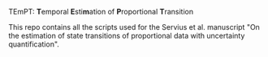 TEmPT: **T**emporal **E**sti**m**ation of **P**roportional **T**ransition

This repo contains all the scripts used for the Servius et al. manuscript "On the estimation of state transitions of proportional data with uncertainty quantification".
